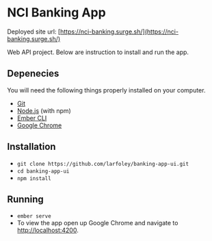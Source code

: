 # NCI Banking App
Deployed site url: [https://nci-banking.surge.sh/](https://nci-banking.surge.sh/)

Web API project. Below are instruction to install and run the app.


## Depenecies

You will need the following things properly installed on your computer.

* [Git](https://git-scm.com/)
* [Node.js](https://nodejs.org/) (with npm)
* [Ember CLI](https://ember-cli.com/)
* [Google Chrome](https://google.com/chrome/)

## Installation

* `git clone https://github.com/larfoley/banking-app-ui.git`
* `cd banking-app-ui`
* `npm install`

## Running

* `ember serve`
* To view the app open up Google Chrome and navigate to [http://localhost:4200](http://localhost:4200).
